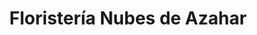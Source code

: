 ---
title: "Floristería Nubes de Azahar"
url: /sevilla/floristeria-nubes-de-azahar/
shop: Blumen
---